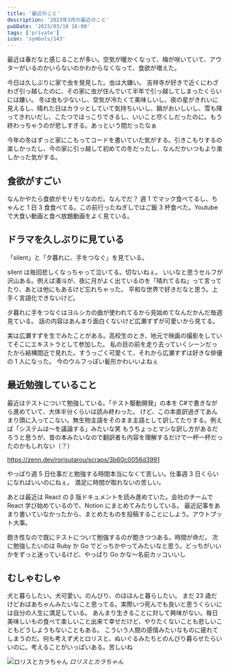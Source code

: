 ```yaml
---
title: '最近のこと'
description: '2023年3月の最近のこと'
pubDate: '2023/03/10 16:00'
tags: ['private']
icon: 'symbols/143'
---
```


最近は春だなと感じることが多い。空気が暖かくなって、梅が咲いていて、アウターがいるのかいらないのかわからなくなって、食欲が増えた。

今日は久しぶりに家で虫を発見した。虫は大嫌い。
吉祥寺が好きで近くにわざわざ引っ越したのに、その家に虫が住んでいて半年で引っ越してしまったくらいには嫌い。
冬は虫も少ないし、空気が冷たくて美味しいし、夜の星がきれいに見えるし、晴れた日はカラッとしていて気持ちいいし、鍋がおいしいし、雪も降ってきれいだし、こたつでほっこりできるし、いいこと尽くしだったのに。もう終わっちゃうのが悲しすぎる。あっという間だったなぁ

今年の冬はずっと家にこもってコードを書いていた気がする。引きこもりするの楽しかったし、今の家に引っ越して初めての冬だったし、なんだかいつもより楽しかった気がする。

## 食欲がすごい

なんかやたら食欲がモリモリなのだ。なんでだ？
週 1 でマック食べてるし、ちゃんと 1 日 3 食食べてる。この前行ったねぎしではご飯 3 杯食べた。Youtube で大食い動画と食べ放題動画をよく見ている。

## ドラマを久しぶりに見ている

「silent」と「夕暮れに、手をつなぐ」を見ている。

silent は毎回悲しくなっちゃって泣いてる。切ないねぇ。
いいなと思うセルフが沢山ある。例えば湊斗が、夜に月がよく出ているのを「晴れてるね」って言ってたり、あとは他にもあるけど忘れちゃった。
平和な世界で好きだなと思う。上手く言語化できないけど。

夕暮れに手をつなぐはヨルシカの曲が使われてるから見始めてなんだかんだ毎週見ている。
話の内容はあんまり面白くないけど広瀬すずが可愛いから見てる。

実は広瀬すずを生でみたことがある。高校生のとき、地元で映画の撮影をしていてそこにエキストラとして参加した。
私の目の前を走り去っていくシーンだったから結構間近で見れた。すうっごく可愛くて、それから広瀬すずは好きな俳優の 1 人になった。
今のウルフっぽい髪形かわいいよねぇ

## 最近勉強していること

最近はテストについて勉強している。「テスト駆動開発」の本を C#で書きながら進めていて、大体半分くらいは読み終わった。
けど、この本直訳過ぎてあんまり頭に入ってこない。無生物主語をそのまま主語として訳してたりする。例えば「システムは～を議論する」みたいな笑
もうちょっとマシな訳し方があるだろうと思うが、昔の本みたいなので翻訳者も内容を理解するだけで一杯一杯だったのかもしれない（？）

https://zenn.dev/rorisutarou/scraps/3b60c0056d3991

やっぱり週 5 日仕事だと勉強する時間本当になくて苦しい。仕事週 3 日くらいになればいいのにねぇ。
満足に時間が取れないの苦しい。

あとは最近は React の β 版ドキュメントを読み進めていた。会社のチームで React 学び始めているので、Notion にまとめてみたりしている。
最近記事をあまり書いていなかったから、まとめたものを投稿することにしよう。アウトプット大事。

飽き性なので既にテストについて勉強するのが飽きつつある。時間が命だ。
次に勉強したいのは Ruby か Go でどっちかやってみたいなと思う。どっちがいいかをずっと迷っているけど、やっぱり Go かな～名前カッコいいし

## むしゃむしゃ

犬と暮らしたい。犬可愛い。のんびり、のほほんと暮らしたい。
まだ 23 歳だけどおばあちゃんみたいなこと思ってる。実際いつ死んでも良いと思うくらいには自分の人生に満足している。
あんまり生きることに対して興味がない。毎日美味しいもの食べて楽しいこと出来て幸せだけど、やりたくないことも悲しいこともどうしようもないこともある。
こういう人間の感情みたいなものに疲れてしまうのだ。何も考えず犬とロリスと、ぬいぐるみたちとのんびり暮らせたらいいのに。考えることがいっぱいある。苦しいね

![ロリスとカラちゃん](https://images.yajium.day/images/2023/03/20230310/rorisutokara.JPG)
_ロリスとカラちゃん_
